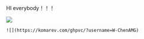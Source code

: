 HI everybody！！！

![](https://github-readme-stats.vercel.app/api?username=W-ChenAMG&show_icons=true)

`![](https://komarev.com/ghpvc/?username=W-ChenAMG)`

